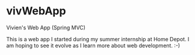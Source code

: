 # vivWebApp
Vivien's Web App (Spring MVC)

This is a web app I started during my summer internship at Home Depot.
I am hoping to see it evolve as I learn more about web development. :-)
